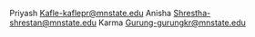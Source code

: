 Priyash Kafle-kaflepr@mnstate.edu
Anisha Shrestha-shrestan@mnstate.edu
Karma Gurung-gurungkr@mnstate.edu
